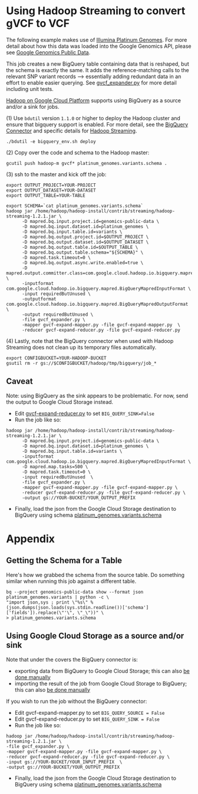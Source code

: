 Using Hadoop Streaming to convert gVCF to VCF
==============================================

The following example makes use of [Illumina Platinum Genomes](http://www.illumina.com/platinumgenomes/).  For more detail about how this data was loaded into the Google Genomics API, please see [Google Genomics Public Data](https://cloud.google.com/genomics/data/platinum-genomes).

This job creates a new BigQuery table containing data that is reshaped, but the schema is exactly the same.  It adds the reference-matching calls to the relevant SNP variant records --> essentially adding redundant data in an effort to enable easier querying. See [gvcf_expander.py](./gvcf_expander.py) for more detail including unit tests.

[Hadoop on Google Cloud Platform](https://cloud.google.com/solutions/hadoop/click-to-deploy) supports using BigQuery as a source and/or a sink for jobs.  

(1) Use `bdutil` version `1.1.0` or higher to deploy the Hadoop cluster and ensure that bigquery support is enabled.  For more detail, see the [BigQuery Connector](https://cloud.google.com/hadoop/bigquery-connector) and specific details for [Hadoop Streaming](https://groups.google.com/forum/#!topic/gcp-hadoop-announce/bzji9yjj304).

```
./bdutil -e bigquery_env.sh deploy
```

(2) Copy over the code and schema to the Hadoop master:

```
gcutil push hadoop-m gvcf* platinum_genomes.variants.schema .
```

(3) ssh to the master and kick off the job:

```
export OUTPUT_PROJECT=YOUR-PROJECT
export OUTPUT_DATASET=YOUR-DATASET
export OUTPUT_TABLE=YOUR-TABLE

export SCHEMA=`cat platinum_genomes.variants.schema`
hadoop jar /home/hadoop/hadoop-install/contrib/streaming/hadoop-streaming-1.2.1.jar \
      -D mapred.bq.input.project.id=genomics-public-data \
      -D mapred.bq.input.dataset.id=platinum_genomes \
      -D mapred.bq.input.table.id=variants \
      -D mapred.bq.output.project.id=$OUTPUT_PROJECT \
      -D mapred.bq.output.dataset.id=$OUTPUT_DATASET \
      -D mapred.bq.output.table.id=$OUTPUT_TABLE \
      -D mapred.bq.output.table.schema="${SCHEMA}" \
      -D mapred.task.timeout=0 \
      -D mapred.bq.output.async.write.enabled=true \
      -D mapred.output.committer.class=com.google.cloud.hadoop.io.bigquery.mapred.BigQueryMapredOutputCommitter \
      -inputformat com.google.cloud.hadoop.io.bigquery.mapred.BigQueryMapredInputFormat \
      -input requiredButUnused \
      -outputformat com.google.cloud.hadoop.io.bigquery.mapred.BigQueryMapredOutputFormat \
      -output requiredButUnused \
      -file gvcf_expander.py \
      -mapper gvcf-expand-mapper.py -file gvcf-expand-mapper.py  \
      -reducer gvcf-expand-reducer.py -file gvcf-expand-reducer.py
```

(4) Lastly, note that the BigQuery connector when used with Hadoop Streaming does not clean up its temporary files automatically.

```
export CONFIGBUCKET=YOUR-HADOOP-BUCKET
gsutil rm -r gs://$CONFIGBUCKET/hadoop/tmp/bigquery/job_*
```

Caveat
------
Note: using BigQuery as the sink appears to be problematic.  For now, send the output to Google Cloud Storage instead.

* Edit [gvcf-expand-reducer.py](./gvcf-expand-reducer.py) to set `BIG_QUERY_SINK=False`
* Run the job like so:
```
hadoop jar /home/hadoop/hadoop-install/contrib/streaming/hadoop-streaming-1.2.1.jar \
      -D mapred.bq.input.project.id=genomics-public-data \
      -D mapred.bq.input.dataset.id=platinum_genomes \
      -D mapred.bq.input.table.id=variants \
      -inputformat com.google.cloud.hadoop.io.bigquery.mapred.BigQueryMapredInputFormat \
      -D mapred.map.tasks=500 \
      -D mapred.task.timeout=0 \
      -input requiredButUnused  \
      -file gvcf_expander.py \
      -mapper gvcf-expand-mapper.py -file gvcf-expand-mapper.py \
      -reducer gvcf-expand-reducer.py -file gvcf-expand-reducer.py \
      -output gs://YOUR-BUCKET/YOUR_OUTPUT_PREFIX
```
* Finally, load the json from the Google Cloud Storage destination to BigQuery using schema [platinum_genomes.variants.schema](./platinum_genomes.variants.schema) 

Appendix
========

Getting the Schema for a Table
------------------------------
Here's how we grabbed the schema from the source table.  Do something similar when running this job against a different table.

```
bq --project genomics-public-data show --format json platinum_genomes.variants | python -c \
"import json,sys ; print \"%s\" % (json.dumps(json.loads(sys.stdin.readline())['schema']['fields']).replace(\"'\", \"_\"))" \
> platinum_genomes.variants.schema
```

Using Google Cloud Storage as a source and/or sink
--------------------------------------------------

Note that under the covers the BigQuery connector is:
 * exporting data from BigQuery to Google Cloud Storage; this can also [be done manually](https://cloud.google.com/bigquery/bigquery-web-ui#exportdata)
  * importing the result of the job from Google Cloud Storage to BigQuery; this can also [be done manually](https://cloud.google.com/bigquery/bigquery-web-ui#createtable)
  
If you wish to run the job without the BigQuery connector:
* Edit gvcf-expand-mapper.py to set `BIG_QUERY_SOURCE = False`
* Edit gvcf-expand-reducer.py to set `BIG_QUERY_SINK = False`
* Run the job like so:
```
hadoop jar /home/hadoop/hadoop-install/contrib/streaming/hadoop-streaming-1.2.1.jar \
-file gvcf_expander.py \
-mapper gvcf-expand-mapper.py -file gvcf-expand-mapper.py \
-reducer gvcf-expand-reducer.py -file gvcf-expand-reducer.py \
-input gs://YOUR-BUCKET/YOUR_INPUT_PREFIX  \
-output gs://YOUR-BUCKET/YOUR_OUTPUT_PREFIX
```
* Finally, load the json from the Google Cloud Storage destination to BigQuery using schema [platinum_genomes.variants.schema](./platinum_genomes.variants.schema) 
